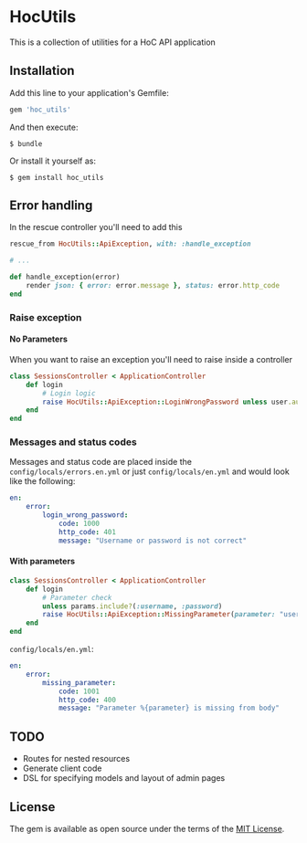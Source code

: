# HocUtils
This is a collection of utilities for a HoC API application

## Installation

Add this line to your application's Gemfile:

```ruby
gem 'hoc_utils'
```

And then execute:

    $ bundle

Or install it yourself as:

    $ gem install hoc_utils

## Error handling

In the rescue controller you'll need to add this

```ruby
rescue_from HocUtils::ApiException, with: :handle_exception

# ...

def handle_exception(error)
    render json: { error: error.message }, status: error.http_code
end
```

### Raise exception

#### No Parameters

When you want to raise an exception you'll need to raise inside a controller

```ruby
class SessionsController < ApplicationController
    def login
        # Login logic
        raise HocUtils::ApiException::LoginWrongPassword unless user.authenticate(password)
    end
end
```

### Messages and status codes

Messages and status code are placed inside the `config/locals/errors.en.yml` or just `config/locals/en.yml` and would look like the following:


```yaml
en:
    error:
        login_wrong_password:
            code: 1000
            http_code: 401
            message: "Username or password is not correct"
```

#### With parameters
```ruby
class SessionsController < ApplicationController
    def login
        # Parameter check
        unless params.include?(:username, :password)
        raise HocUtils::ApiException::MissingParameter(parameter: "username and password") unless user.authenticate(password)
    end
end
```

`config/locals/en.yml`:

```yaml
en:
    error:
        missing_parameter:
            code: 1001
            http_code: 400
            message: "Parameter %{parameter} is missing from body"
```


## TODO
* Routes for nested resources
* Generate client code
* DSL for specifying models and layout of admin pages


## License

The gem is available as open source under the terms of the [MIT License](https://opensource.org/licenses/MIT).
